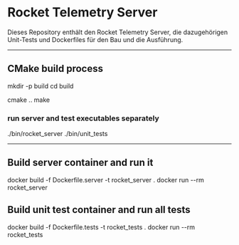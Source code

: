 # Rocket Telemetry Server

Dieses Repository enthält den Rocket Telemetry Server, die dazugehörigen Unit-Tests und Dockerfiles für den Bau und die Ausführung.

---

## CMake build process

mkdir -p build
cd build

cmake .. 
make

### run server and test executables separately
./bin/rocket_server
./bin/unit_tests

--- 

## Build server container and run it
docker build -f Dockerfile.server -t rocket_server .
docker run --rm rocket_server

## Build unit test container and run all tests
docker build -f Dockerfile.tests -t rocket_tests .
docker run --rm rocket_tests

